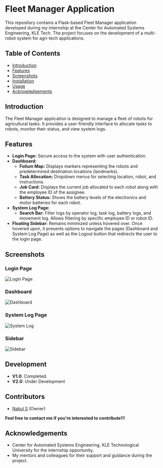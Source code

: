 # Fleet Manager Application

This repository contains a Flask-based Fleet Manager application developed during my internship at the Center for Automated Systems Engineering, KLE Tech. The project focuses on the development of a multi-robot system for agri-tech applications.

## Table of Contents
- [Introduction](#introduction)
- [Features](#features)
- [Screenshots](#screenshots)
- [Installation](#installation)
- [Usage](#usage)
- [Acknowledgements](#acknowledgements)

## Introduction
The Fleet Manager application is designed to manage a fleet of robots for agricultural tasks. It provides a user-friendly interface to allocate tasks to robots, monitor their status, and view system logs.

## Features
- **Login Page:** Secure access to the system with user authentication.
- **Dashboard:** 
  - **Folium Map:** Displays markers representing the robots and predetermined destination locations (landmarks).
  - **Task Allocation:** Dropdown menus for selecting location, robot, and instructions.
  - **Job Card:** Displays the current job allocated to each robot along with the employee ID of the assignee.
  - **Battery Status:** Shows the battery levels of the electronics and motor batteries for each robot.
- **System Log Page:**
  - **Search Bar:** Filter logs by operator log, task log, battery logs, and movement log. Allows filtering by specific employee ID or robot ID.
- **Floating Sidebar:** Remains minimized unless hovered over. Once hovered upon, it presents options to navigate the pages (Dashboard and System Log Page) as well as the Logout button that redirects the user to the login page.

## Screenshots
### Login Page
![Login Page](https://github.com/NakulSK221B/Fleet-Manager/assets/95758559/d54ccfac-b91b-4196-8b3d-748f13413985)


### Dashboard
![Dashboard](https://github.com/NakulSK221B/Fleet-Manager/assets/95758559/d79dda7d-9f79-4f51-87c0-6c7140fb9771)


### System Log Page
![System Log](https://github.com/NakulSK221B/Fleet-Manager/assets/95758559/9071ac8f-0449-4f43-b74e-b6dabb6d7b71)

### Sidebar
![Sidebar](https://github.com/NakulSK221B/Fleet-Manager/assets/95758559/5811bba7-df48-4297-be8a-96ef23ba2418)

## Development
- **V1.0**: Completed.
- **V2.0**: Under Development

## Contributors
- [Nakul S](https://github.com/NakulSK221B) (Owner)

**Feel free to contact me if you're interested to contribute!!!**

## Acknowledgements
- Center for Automated Systems Engineering, KLE Technological University for the internship opportunity.
- My mentors and colleagues for their support and guidance during the project.


